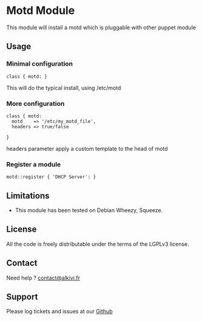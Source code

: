 # Motd Module

This module will install a motd which is pluggable with other puppet module

## Usage

### Minimal configuration

```puppet
class { motd: }
```
This will do the typical install, using /etc/motd

### More configuration

```puppet
class { motd: 
  motd    => '/etc/my_motd_file',
  headers => true/false

}
```

headers parameter apply a custom template to the head of motd

### Register a module

```puppet
motd::register { 'DHCP Server': }
```

## Limitations

* This module has been tested on Debian Wheezy, Squeeze.

## License

All the code is freely distributable under the terms of the LGPLv3 license.

## Contact

Need help ? contact@alkivi.fr

## Support

Please log tickets and issues at our [Github](https://github.com/alkivi-sas/)

